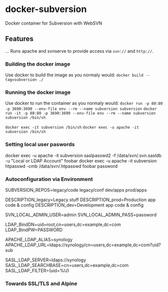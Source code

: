 # docker-subversion
Docker container for Subversion with WebSVN

## Features
...
Runs apache and svnserve to provide access via `svn://` and `http://`.

### Building the docker image
Use docker to build the image as you normaly would:
`docker build --tag=subversion ./`

### Running the docker image
Use docker to run the container as you normaly would:
`docker run -p 80:80 -p 3690:3690 --env-file env --rm --name subversion subversion`
`docker run -it -p 80:80 -p 3690:3690 --env-file env --rm --name subversion subversion /bin/sh`

`docker exec -it subversion /bin/sh`
`docker exec -u apache -it subversion /bin/sh`

### Setting local user paswords
docker exec -u apache -it subversion saslpasswd2 -f /data/svn/.svn.sasldb -u "Local or LDAP Account" foobar
docker exec -u apache -it subversion htpasswd -cmb /data/svn/.htpasswd foobar password

### Autoconfiguration via Environment
SUBVERSION_REPOS=legacy/code legacy/conf dev/apps prod/apps

DESCRIPTION_legacy=Legacy stuff
DESCRIPTION_prod=Production app code & config
DESCRIPTION_dev=Development app code & config

SVN_LOCAL_ADMIN_USER=admin
SVN_LOCAL_ADMIN_PASS=password

LDAP_BindDN=uid=root,cn=users,dc=example,dc=com
LDAP_BindPW=PASSWORD

APACHE_LDAP_ALIAS=synology
APACHE_LDAP_URL=ldaps://synology/cn=users,dc=example,dc=com?uid?sub

SASL_LDAP_SERVER=ldaps://synology
SASL_LDAP_SEARCHBASE=cn=users,dc=example,dc=com
SASL_LDAP_FILTER=(uid=%U)

### Towards SSL/TLS and Alpine
